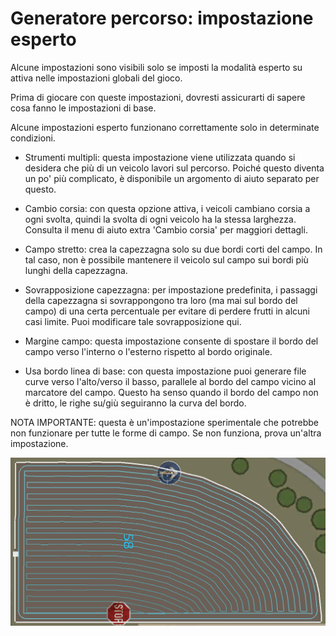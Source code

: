 # Generatore percorso: impostazione esperto

  
  
Alcune impostazioni sono visibili solo se imposti la modalità esperto su attiva nelle impostazioni globali del gioco.  
  
Prima di giocare con queste impostazioni, dovresti assicurarti di sapere cosa fanno le impostazioni di base.  
  
Alcune impostazioni esperto funzionano correttamente solo in determinate condizioni.  
  
  
  
    
- Strumenti multipli: questa impostazione viene utilizzata quando si desidera che più di un veicolo lavori sul percorso. Poiché questo diventa un po' più complicato, è disponibile un argomento di aiuto separato per questo.  
  
    
- Cambio corsia: con questa opzione attiva, i veicoli cambiano corsia a ogni svolta, quindi la svolta di ogni veicolo ha la stessa larghezza. Consulta il menu di aiuto extra 'Cambio corsia' per maggiori dettagli.  
  
    
- Campo stretto: crea la capezzagna solo su due bordi corti del campo. In tal caso, non è possibile mantenere il veicolo sul campo sui bordi più lunghi della capezzagna.  
  
    
- Sovrapposizione capezzagna: per impostazione predefinita, i passaggi della capezzagna si sovrappongono tra loro (ma mai sul bordo del campo) di una certa percentuale per evitare di perdere frutti in alcuni casi limite. Puoi modificare tale sovrapposizione qui.  
  
    
- Margine campo: questa impostazione consente di spostare il bordo del campo verso l'interno o l'esterno rispetto al bordo originale.  
  
    
- Usa bordo linea di base: con questa impostazione puoi generare file curve verso l'alto/verso il basso, parallele al bordo del campo vicino al marcatore del campo. Questo ha senso quando il bordo del campo non è dritto, le righe su/giù seguiranno la curva del bordo.   
  
NOTA IMPORTANTE: questa è un'impostazione sperimentale che potrebbe non funzionare per tutte le forme di campo. Se non funziona, prova un'altra impostazione.  
  


![Image](../assets/images/baseedge_0_0_1020_545.png)

